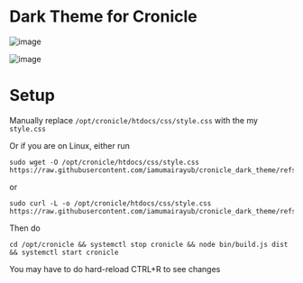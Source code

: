 # Dark Theme for Cronicle

![image](https://github.com/user-attachments/assets/a7492005-7a6d-4dbb-ac1c-4852a190f4e3)

![image](https://github.com/user-attachments/assets/ae509dcd-1686-4e59-8a2d-67b8d7a568df)


# Setup

Manually replace `/opt/cronicle/htdocs/css/style.css` with the my `style.css`

Or if you are on Linux, either run

```
sudo wget -O /opt/cronicle/htdocs/css/style.css https://raw.githubusercontent.com/iamumairayub/cronicle_dark_theme/refs/heads/main/style.css
```

or

```
sudo curl -L -o /opt/cronicle/htdocs/css/style.css https://raw.githubusercontent.com/iamumairayub/cronicle_dark_theme/refs/heads/main/style.css
```

Then do 

```
cd /opt/cronicle && systemctl stop cronicle && node bin/build.js dist && systemctl start cronicle
```

You may have to do hard-reload CTRL+R to see changes
